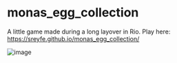 # monas_egg_collection
A little game made during a long layover in Rio. Play here: https://sreyfe.github.io/monas_egg_collection/

![image](https://user-images.githubusercontent.com/127442578/229598201-f5b783e5-6679-4d04-b7ad-b157e11794e0.png)
